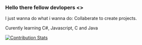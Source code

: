 ### Hello there fellow devlopers <>
I just wanna do what i wanna do: Collaberate to create projects.

Curently learning C#, Javascript, C and Java

[![Contribution Stats](https://github-contribution-stats.vercel.app/api/?username=Super-Fusiom)](https://github.com/Super-Fusiom/github-contribution-stats/)

<!--
**Super-Fusiom/Super-Fusiom** is a ✨ _special_ ✨ repository because its `README.md` (this file) appears on your GitHub profile.

Here are some ideas to get you started:

- 🔭 I’m currently working on ...
- 🌱 I’m currently learning ...
- 👯 I’m looking to collaborate on ...
- 🤔 I’m looking for help with ...
- 💬 Ask me about ...
- 📫 How to reach me: ...
- 😄 Pronouns: ...
- ⚡ Fun fact: ...
-->
